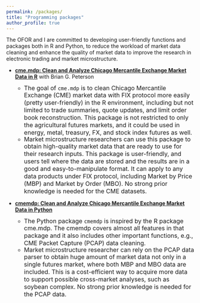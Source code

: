 ```yaml
---
permalink: /packages/
title: "Programming packages"
author_profile: true
---
```

The OFOR and I are committed to developing user-friendly functions and packages both in R and Python, to reduce the workload of market data cleaning and enhance the quality of market data to improve the research in electronic trading and market microstructure.

* [**cme.mdp: Clean and Analyze Chicago Mercantile Exchange Market Data in R**](https://github.com/richie-ma/cme.mdp) with Brian G. Peterson
  * <span style="font-size:16px; line-height:0.5;">The goal of `cme.mdp` is to clean Chicago Mercantile Exchange (CME) market data with FIX protocol more easily (pretty user-friendly) in the R environment, including but not limited to trade summaries, quote updates, and limit order book reconstruction. This package is not restricted to only the agricultural futures markets, and it could be used in energy, metal, treasury, FX, and stock index futures as well.</span>
  * <span style="font-size:16px; line-height:0.5;">Market microstructure researchers can use this package to obtain high-quality market data that are ready to use for their research inputs. This package is user-friendly, and users tell where the data are stored and the results are in a good and easy-to-manipulate format. It can apply to any data products under FIX protocol, including Market by Price (MBP) and Market by Order (MBO). No strong prior knowledge is needed for the CME datasets.</span>

* [**cmemdp: Clean and Analyze Chicago Mercantile Exchange Market Data in Python**](https://github.com/richie-ma/cmemdp)
  * <span style="font-size:16px; line-height:0.5;">The Python package `cmemdp` is inspired by the R package cme.mdp. The cmemdp covers almost all features in that package and it also includes other important functions, e.g., CME Packet Capture (PCAP) data cleaning.</span>
  * <span style="font-size:16px; line-height:0.5;">Market microstructure researcher can rely on the PCAP data parser to obtain huge amount of market data not only in a single futures market, where both MBP and MBO data are included. This is a cost-efficient way to acquire more data to support possible cross-market analyses, such as soybean complex. No strong prior knowledge is needed for the PCAP data.</span>
